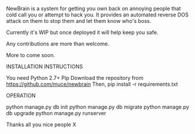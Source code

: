 NewBrain is a system for getting you own back on annoying people that cold call you or attempt to hack you.
It provides an automated reverse DOS attack on them to stop them and let them know who's boss.

Currently it's WIP but once deployed it will help keep you safe.

Any contributions are more than welcome.

More to come soon.

INSTALLATION INSTRUCTIONS

You need
Python 2.7+
Pip
Download the repository from https://github.com/muce/newbrain
Then, pip install -r requirements.txt


OPERATION

python manage.py db init
python manage.py db migrate
python manage.py db upgrade
python manage.py runserver  


Thanks all you nice people X
